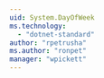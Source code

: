 ```yaml
---
uid: System.DayOfWeek
ms.technology: 
  - "dotnet-standard"
author: "rpetrusha"
ms.author: "ronpet"
manager: "wpickett"
---
```

